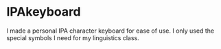 # IPAkeyboard
I made a personal IPA character keyboard for ease of use. I only used the special symbols I need for my linguistics class.
